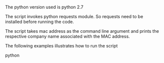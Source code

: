 The python version used is python 2.7

The script invokes python requests module. So requests need to be installed before running the code.

The script takes mac address as the command line argument and prints the respective company name associated with the MAC address.

The following examples illustrates how to run the script

python 
